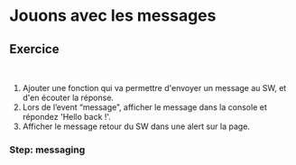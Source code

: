 <!-- .slide: class="exercice sfeir-bg-pink" -->

# Jouons avec les messages

## Exercice

<br>

1. Ajouter une fonction qui va permettre d'envoyer un message au SW, et d'en écouter la réponse.
2. Lors de l’event “message”, afficher le message dans la console et répondez 'Hello back !'.
3. Afficher le message retour du SW dans une alert sur la page.

### Step: messaging
